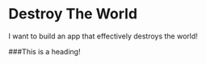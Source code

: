 # Destroy The World
I want to build an app that effectively destroys the world!

###This is a heading!
